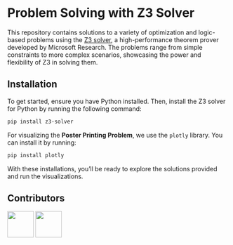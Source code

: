
# Problem Solving with Z3 Solver

This repository contains solutions to a variety of optimization and logic-based problems using the [Z3 solver](https://github.com/Z3Prover/z3), a high-performance theorem prover developed by Microsoft Research. The problems range from simple constraints to more complex scenarios, showcasing the power and flexibility of Z3 in solving them.

## Installation

To get started, ensure you have Python installed. Then, install the Z3 solver for Python by running the following command:

```bash
pip install z3-solver
```

For visualizing the **Poster Printing Problem**, we use the `plotly` library. You can install it by running:

```bash
pip install plotly
```

With these installations, you’ll be ready to explore the solutions provided and run the visualizations.


## Contributors
<!-- collaborators -->
<a href="https://github.com/loweege"><img src="https://github.com/user-attachments/assets/ae902e5c-80e5-47ac-b86d-b575ae478bbd" width="60px"/></a>
<a href="https://github.com/Marchabar"><img src="https://github.com/user-attachments/assets/7df50b32-373e-4f71-a8c9-9e6ebb17daf9" width="60px"/></a>
<!-- collaborators -->
